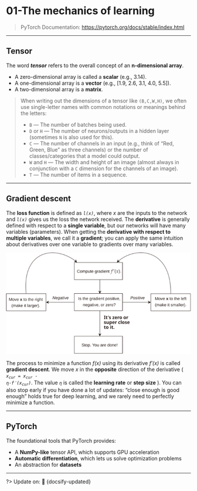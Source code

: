 # 01-The mechanics of learning

> PyTorch Documentation: <https://pytorch.org/docs/stable/index.html>

---

## Tensor

The word ***tensor*** refers to the overall concept of an **n-dimensional array**.

- A zero-dimensional array is called a **scalar** (e.g., 3.14).
- A one-dimensional array is a **vector** (e.g., [1.9, 2.6, 3.1, 4.0, 5.5]).
- A two-dimensional array is a **matrix**.

> When writing out the dimensions of a tensor like `(B,C,W,H)`, we often use single-letter names with common notations or meanings behind the letters:
> - `B` — The number of batches being used.
> - `D` or `H` — The number of neurons/outputs in a hidden layer (sometimes `N` is also used for this).
> - `C` — The number of channels in an input (e.g., think of “Red, Green, Blue” as three channels) or the number of classes/categories that a model could output.
> - `W` and `H` — The width and height of an image (almost always in conjunction with a `C` dimension for the channels of an image).
> - `T` — The number of items in a sequence.

---

## Gradient descent

The **loss function** is defined as *`l(x)`*, where *x* are the inputs to the network and *`l(x)`* gives us the loss the network received.
The **derivative** is generally defined with respect to a **single variable**, but our networks will have many variables (parameters). When getting the **derivative with respect to multiple variables**, we call it a **gradient**; you can apply the same intuition about derivatives over one variable to gradients over many variables.

![gradient descent](_assets/_images/gradient%20descent.svg ':size=600')

The process to minimize a function *f(x)* using its derivative *f′(x)* is called **gradient descent**. We move *x* in the **opposite** direction of the derivative (
    <code style="font-style: italic;">x<sub>cur</sub> = x<sub>cur</sub> - η·f′(x<sub>cur</sub>)</code>.
    The value *`η`* is called the **learning rate** or **step size**
).
You can also stop early if you have done a lot of updates: “close enough is good enough” holds true for deep learning, and we rarely need to perfectly minimize a function.

---

## PyTorch

The foundational tools that PyTorch provides:
- A **NumPy-like** tensor API, which supports GPU acceleration
- **Automatic differentiation**, which lets us solve optimization problems
- An abstraction for **datasets**

---

?> Update on: 📅 {docsify-updated}